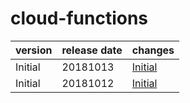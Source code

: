 # cloud-functions	


|version|release date|changes|
|---|---|---|
|Initial|20181013|[Initial](./Initial-20181013.md)|
|Initial|20181012|[Initial](./Initial-20181012.md)|
